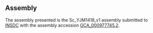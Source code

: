 

Assembly
--------

The assembly presented is the Sc\_YJM1418\_v1 assembly submitted to
[INSDC](http://www.insdc.org) with the assembly accession
[GCA\_000977745.2](http://www.ebi.ac.uk/ena/data/view/GCA_000977745.2).
